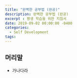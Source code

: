 ```yaml
---
title: "완벽한 공부법 (완공)"
description: 완벽한 공부법 (완공)
excerpt : 평생 학습을 위한 지침서
date: 2019-09-02 00:00:00 -0400
categories:
  - Self Development
tags:
---
```


## 머리말

- 가나다라